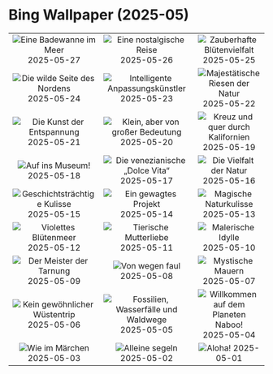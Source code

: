 # Bing Wallpaper (2025-05)

|  |  |  |
|:---:|:---:|:---:|
| ![](https://www.bing.com/th?id=OHR.MonaValePool_DE-DE2862421756_400x240.jpg "Eine Badewanne im Meer") 2025-05-27 | ![](https://www.bing.com/th?id=OHR.Arashiyama2025_DE-DE6569977297_400x240.jpg "Eine nostalgische Reise") 2025-05-26 | ![](https://www.bing.com/th?id=OHR.ButchartFlowers_DE-DE6034854764_400x240.jpg "Zauberhafte Blütenvielfalt") 2025-05-25 |
| ![](https://www.bing.com/th?id=OHR.JotunheimenPark_DE-DE8444693160_400x240.jpg "Die wilde Seite des Nordens") 2025-05-24 | ![](https://www.bing.com/th?id=OHR.ButterflyTurtle_DE-DE3016646216_400x240.jpg "Intelligente Anpassungskünstler") 2025-05-23 | ![](https://www.bing.com/th?id=OHR.BaobabAvenue_DE-DE3139251925_400x240.jpg "Majestätische Riesen der Natur") 2025-05-22 |
| ![](https://www.bing.com/th?id=OHR.SongyangTeaGarden_DE-DE9062718883_400x240.jpg "Die Kunst der Entspannung") 2025-05-21 | ![](https://www.bing.com/th?id=OHR.HoneyBeeLavender_DE-DE5467752918_400x240.jpg "Klein, aber von großer Bedeutung") 2025-05-20 | ![](https://www.bing.com/th?id=OHR.MountHamilton_DE-DE9789117728_400x240.jpg "Kreuz und quer durch Kalifornien") 2025-05-19 |
| ![](https://www.bing.com/th?id=OHR.BerlinHistoryMuseum_DE-DE3052163032_400x240.jpg "Auf ins Museum!") 2025-05-18 | ![](https://www.bing.com/th?id=OHR.VeniceLagoon_DE-DE3294862125_400x240.jpg "Die venezianische „Dolce Vita“") 2025-05-17 | ![](https://www.bing.com/th?id=OHR.GreenMacaw_DE-DE4297947779_400x240.jpg "Die Vielfalt der Natur") 2025-05-16 |
| ![](https://www.bing.com/th?id=OHR.LondonParliament_DE-DE1178909686_400x240.jpg "Geschichtsträchtige Kulisse") 2025-05-15 | ![](https://www.bing.com/th?id=OHR.SardiniaFlavia_DE-DE3762608321_400x240.jpg "Ein gewagtes Projekt") 2025-05-14 | ![](https://www.bing.com/th?id=OHR.TorresChile_DE-DE8890780027_400x240.jpg "Magische Naturkulisse") 2025-05-13 |
| ![](https://www.bing.com/th?id=OHR.IrisGarden_DE-DE8196648954_400x240.jpg "Violettes Blütenmeer") 2025-05-12 | ![](https://www.bing.com/th?id=OHR.LeopardMother_DE-DE4781516786_400x240.jpg "Tierische Mutterliebe") 2025-05-11 | ![](https://www.bing.com/th?id=OHR.HeidelbergSpring_DE-DE1255336849_400x240.jpg "Malerische Idylle") 2025-05-10 |
| ![](https://www.bing.com/th?id=OHR.CuteChameleon_DE-DE1145473262_400x240.jpg "Der Meister der Tarnung") 2025-05-09 | ![](https://www.bing.com/th?id=OHR.RhyoliteDonkeys_DE-DE0880172671_400x240.jpg "Von wegen faul") 2025-05-08 | ![](https://www.bing.com/th?id=OHR.DunluceIreland_DE-DE2678397911_400x240.jpg "Mystische Mauern") 2025-05-07 |
| ![](https://www.bing.com/th?id=OHR.FlyoverNamibia_DE-DE0196935378_400x240.jpg "Kein gewöhnlicher Wüstentrip") 2025-05-06 | ![](https://www.bing.com/th?id=OHR.YohoNP_DE-DE0247251687_400x240.jpg "Fossilien, Wasserfälle und Waldwege") 2025-05-05 | ![](https://www.bing.com/th?id=OHR.SevilleNaboo_DE-DE9420581107_400x240.jpg "Willkommen auf dem Planeten Naboo!") 2025-05-04 |
| ![](https://www.bing.com/th?id=OHR.SchlossMoritzburg_DE-DE9218601077_400x240.jpg "Wie im Märchen") 2025-05-03 | ![](https://www.bing.com/th?id=OHR.BrazilHeron_DE-DE1974794289_400x240.jpg "Alleine segeln") 2025-05-02 | ![](https://www.bing.com/th?id=OHR.PinkPlumeria_DE-DE1954010737_400x240.jpg "Aloha!") 2025-05-01 |
